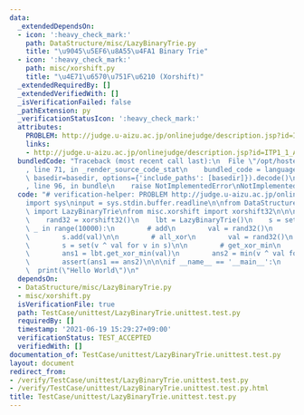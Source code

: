 ```yaml
---
data:
  _extendedDependsOn:
  - icon: ':heavy_check_mark:'
    path: DataStructure/misc/LazyBinaryTrie.py
    title: "\u9045\u5EF6\u8A55\u4FA1 Binary Trie"
  - icon: ':heavy_check_mark:'
    path: misc/xorshift.py
    title: "\u4E71\u6570\u751F\u6210 (Xorshift)"
  _extendedRequiredBy: []
  _extendedVerifiedWith: []
  _isVerificationFailed: false
  _pathExtension: py
  _verificationStatusIcon: ':heavy_check_mark:'
  attributes:
    PROBLEM: http://judge.u-aizu.ac.jp/onlinejudge/description.jsp?id=ITP1_1_A
    links:
    - http://judge.u-aizu.ac.jp/onlinejudge/description.jsp?id=ITP1_1_A
  bundledCode: "Traceback (most recent call last):\n  File \"/opt/hostedtoolcache/Python/3.10.1/x64/lib/python3.10/site-packages/onlinejudge_verify/documentation/build.py\"\
    , line 71, in _render_source_code_stat\n    bundled_code = language.bundle(stat.path,\
    \ basedir=basedir, options={'include_paths': [basedir]}).decode()\n  File \"/opt/hostedtoolcache/Python/3.10.1/x64/lib/python3.10/site-packages/onlinejudge_verify/languages/python.py\"\
    , line 96, in bundle\n    raise NotImplementedError\nNotImplementedError\n"
  code: "# verification-helper: PROBLEM http://judge.u-aizu.ac.jp/onlinejudge/description.jsp?id=ITP1_1_A\n\
    import sys\ninput = sys.stdin.buffer.readline\n\nfrom DataStructure.misc.LazyBinaryTrie\
    \ import LazyBinaryTrie\nfrom misc.xorshift import xorshift32\n\n\ndef main():\n\
    \    rand32 = xorshift32()\n    lbt = LazyBinaryTrie()\n    s = set()\n\n    for\
    \ _ in range(10000):\n        # add\n        val = rand32()\n        lbt.add(val)\n\
    \        s.add(val)\n\n        # all_xor\n        val = rand32()\n        lbt.all_xor(val)\n\
    \        s = set(v ^ val for v in s)\n\n        # get_xor_min\n        val = rand32()\n\
    \        ans1 = lbt.get_xor_min(val)\n        ans2 = min(v ^ val for v in s)\n\
    \        assert(ans1 == ans2)\n\n\nif __name__ == '__main__':\n    main()\n  \
    \  print(\"Hello World\")\n"
  dependsOn:
  - DataStructure/misc/LazyBinaryTrie.py
  - misc/xorshift.py
  isVerificationFile: true
  path: TestCase/unittest/LazyBinaryTrie.unittest.test.py
  requiredBy: []
  timestamp: '2021-06-19 15:29:27+09:00'
  verificationStatus: TEST_ACCEPTED
  verifiedWith: []
documentation_of: TestCase/unittest/LazyBinaryTrie.unittest.test.py
layout: document
redirect_from:
- /verify/TestCase/unittest/LazyBinaryTrie.unittest.test.py
- /verify/TestCase/unittest/LazyBinaryTrie.unittest.test.py.html
title: TestCase/unittest/LazyBinaryTrie.unittest.test.py
---
```

